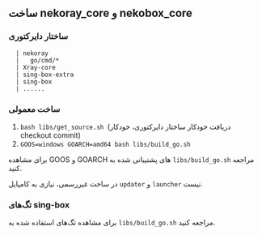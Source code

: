 ## ساخت nekoray_core و nekobox_core

### ساختار دایرکتوری

```
  | nekoray
  |   go/cmd/*
  | Xray-core
  | sing-box-extra
  | sing-box
  | ......
```

### ساخت معمولی

1. `bash libs/get_source.sh `(دریافت خودکار ساختار دایرکتوری، خودکار checkout commit)
2. `GOOS=windows GOARCH=amd64 bash libs/build_go.sh`

برای مشاهده GOOS و GOARCH های پشتیبانی شده به `libs/build_go.sh` مراجعه کنید.

در ساخت غیررسمی، نیازی به کامپایل `updater` و `launcher` نیست.

### تگ‌های sing-box

برای مشاهده تگ‌های استفاده شده به `libs/build_go.sh` مراجعه کنید.







